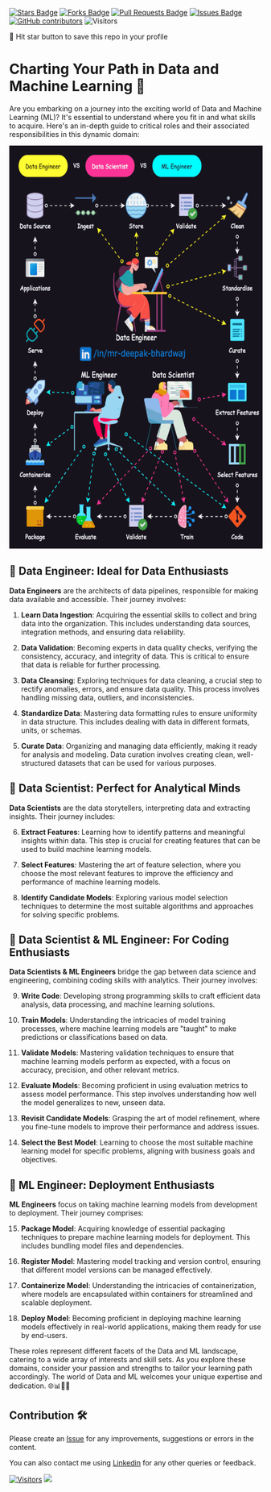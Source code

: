 <a href="https://github.com/drshahizan/BDM/stargazers"><img src="https://img.shields.io/github/stars/drshahizan/BDM" alt="Stars Badge"/></a>
<a href="https://github.com/drshahizan/BDM/network/members"><img src="https://img.shields.io/github/forks/drshahizan/BDM" alt="Forks Badge"/></a>
<a href="https://github.com/drshahizan/BDM/pulls"><img src="https://img.shields.io/github/issues-pr/drshahizan/BDM" alt="Pull Requests Badge"/></a>
<a href="https://github.com/drshahizan/BDM"><img src="https://img.shields.io/github/issues/drshahizan/BDM" alt="Issues Badge"/></a>
<a href="https://github.com/drshahizan/BDM/graphs/contributors"><img alt="GitHub contributors" src="https://img.shields.io/github/contributors/drshahizan/BDM?color=2b9348"></a>
![Visitors](https://api.visitorbadge.io/api/visitors?path=https%3A%2F%2Fgithub.com%2Fdrshahizan%2BDM&labelColor=%23d9e3f0&countColor=%23697689&style=flat)

🌟 Hit star button to save this repo in your profile

# Charting Your Path in Data and Machine Learning 🚀

Are you embarking on a journey into the exciting world of Data and Machine Learning (ML)? It's essential to understand where you fit in and what skills to acquire. Here's an in-depth guide to critical roles and their associated responsibilities in this dynamic domain:

<p align="center">
<img src="../images/de_ds.gif"  height="800" />
</p>

## 🔘 **Data Engineer: Ideal for Data Enthusiasts** 

**Data Engineers** are the architects of data pipelines, responsible for making data available and accessible. Their journey involves:

1. **Learn Data Ingestion**: Acquiring the essential skills to collect and bring data into the organization. This includes understanding data sources, integration methods, and ensuring data reliability.

2. **Data Validation**: Becoming experts in data quality checks, verifying the consistency, accuracy, and integrity of data. This is critical to ensure that data is reliable for further processing.

3. **Data Cleansing**: Exploring techniques for data cleaning, a crucial step to rectify anomalies, errors, and ensure data quality. This process involves handling missing data, outliers, and inconsistencies.

4. **Standardize Data**: Mastering data formatting rules to ensure uniformity in data structure. This includes dealing with data in different formats, units, or schemas.

5. **Curate Data**: Organizing and managing data efficiently, making it ready for analysis and modeling. Data curation involves creating clean, well-structured datasets that can be used for various purposes.

## 🔘 **Data Scientist: Perfect for Analytical Minds**

**Data Scientists** are the data storytellers, interpreting data and extracting insights. Their journey includes:

6. **Extract Features**: Learning how to identify patterns and meaningful insights within data. This step is crucial for creating features that can be used to build machine learning models.

7. **Select Features**: Mastering the art of feature selection, where you choose the most relevant features to improve the efficiency and performance of machine learning models.

8. **Identify Candidate Models**: Exploring various model selection techniques to determine the most suitable algorithms and approaches for solving specific problems.

## 🔘 **Data Scientist & ML Engineer: For Coding Enthusiasts**

**Data Scientists & ML Engineers** bridge the gap between data science and engineering, combining coding skills with analytics. Their journey involves:

9. **Write Code**: Developing strong programming skills to craft efficient data analysis, data processing, and machine learning solutions.

10. **Train Models**: Understanding the intricacies of model training processes, where machine learning models are "taught" to make predictions or classifications based on data.

11. **Validate Models**: Mastering validation techniques to ensure that machine learning models perform as expected, with a focus on accuracy, precision, and other relevant metrics.

12. **Evaluate Models**: Becoming proficient in using evaluation metrics to assess model performance. This step involves understanding how well the model generalizes to new, unseen data.

13. **Revisit Candidate Models**: Grasping the art of model refinement, where you fine-tune models to improve their performance and address issues.

14. **Select the Best Model**: Learning to choose the most suitable machine learning model for specific problems, aligning with business goals and objectives.

## 🔘 **ML Engineer: Deployment Enthusiasts**

**ML Engineers** focus on taking machine learning models from development to deployment. Their journey comprises:

15. **Package Model**: Acquiring knowledge of essential packaging techniques to prepare machine learning models for deployment. This includes bundling model files and dependencies.

16. **Register Model**: Mastering model tracking and version control, ensuring that different model versions can be managed effectively.

17. **Containerize Model**: Understanding the intricacies of containerization, where models are encapsulated within containers for streamlined and scalable deployment.

18. **Deploy Model**: Becoming proficient in deploying machine learning models effectively in real-world applications, making them ready for use by end-users.

These roles represent different facets of the Data and ML landscape, catering to a wide array of interests and skill sets. As you explore these domains, consider your passion and strengths to tailor your learning path accordingly. The world of Data and ML welcomes your unique expertise and dedication. 🌐📊👩‍💻
## Contribution 🛠️
Please create an [Issue](https://github.com/drshahizan/BDM/issues) for any improvements, suggestions or errors in the content.

You can also contact me using [Linkedin](https://www.linkedin.com/in/drshahizan/) for any other queries or feedback.

[![Visitors](https://api.visitorbadge.io/api/visitors?path=https%3A%2F%2Fgithub.com%2Fdrshahizan&labelColor=%23697689&countColor=%23555555&style=plastic)](https://visitorbadge.io/status?path=https%3A%2F%2Fgithub.com%2Fdrshahizan)
![](https://hit.yhype.me/github/profile?user_id=81284918)

